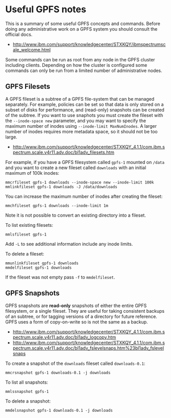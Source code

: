 Useful GPFS notes
=================

This is a summary of some useful GPFS concepts and commands.
Before doing any administrative work on a GPFS system you should consult the official docs.
- http://www.ibm.com/support/knowledgecenter/STXKQY/ibmspectrumscale_welcome.html

Some commands can be run as root from any node in the GPFS cluster including clients.
Depending on how the cluster is configured some commands can only be run from a limited number of administrative nodes.


GPFS Filesets
-------------

A GPFS fileset is a subtree of a GPFS file-system that can be managed separately.
For example, policies can be set so that data is only stored on a subset of disks for performance, and (read-only) snapshots can be created of the subtree.
If you want to use snaphots you must create the fileset with the `--inode-space new` parameter, and you may want to specify the maximum number of inodes using `‐‐inode‐limit MaxNumInodes`.
A larger number of inodes requires more metadata space, so it should not be too large.
- http://www.ibm.com/support/knowledgecenter/STXKQY_4.1.1/com.ibm.spectrum.scale.v4r11.adv.doc/bl1adv_filesets.htm

For example, if you have a GPFS filesystem called `gpfs-1` mounted on `/data` and you want to create a new fileset called `downloads` with an initial maximum of 100k inodes:

    mmcrfileset gpfs-1 downloads --inode-space new ‐‐inode‐limit 100k
    mmlinkfileset gpfs-1 downloads -J /data/downloads

You can increase the maximum number of inodes after creating the fileset:

    mmchfileset gpfs-1 downloads ‐‐inode‐limit 1m

Note it is not possible to convert an existing directory into a fileset.

To list existing filesets:

    mmlsfileset gpfs-1

Add `-L` to see additional information include any inode limits.

To delete a fileset:

    mmunlinkfileset gpfs-1 downloads
    mmdelfileset gpfs-1 downloads

If the fileset was not empty pass `-f` to `mmdelfileset`.


GPFS Snapshots
--------------

GPFS snapshots are **read-only** snapshots of either the entire GPFS filesystem, or a single fileset.
They are useful for taking consistent backups of an subtree, or for tagging versions of a directory for future reference.
GPFS uses a form of copy-on-write so is not the same as a backup.
- http://www.ibm.com/support/knowledgecenter/STXKQY_4.1.1/com.ibm.spectrum.scale.v4r11.adv.doc/bl1adv_logcopy.htm
- http://www.ibm.com/support/knowledgecenter/STXKQY_4.1.1/com.ibm.spectrum.scale.v4r11.adv.doc/bl1adv_fslevelsnaps.htm%23bl1adv_fslevelsnaps

To create a snapshot of the `downloads` fileset called `downloads-0.1`:

    mmcrsnapshot gpfs-1 downloads-0.1 -j downloads

To list all snapshots:

    mmlssnapshot gpfs-1

To delete a snapshot:

    mmdelsnapshot gpfs-1 downloads-0.1 -j downloads
